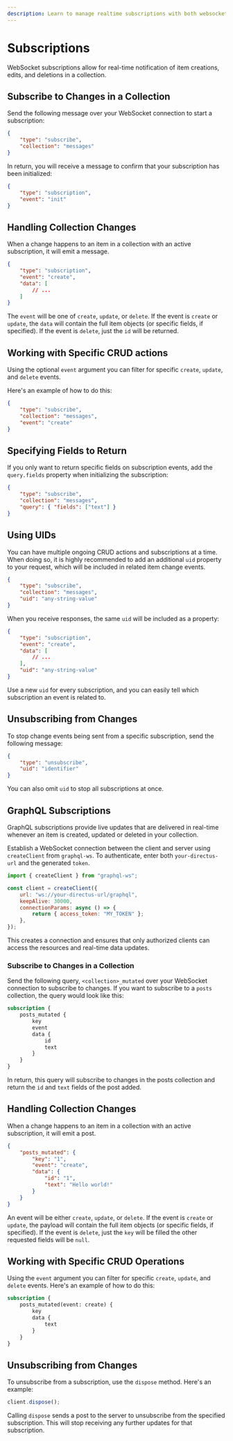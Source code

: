 ```yaml
---
description: Learn to manage realtime subscriptions with both websockets and GraphQL.
---
```


# Subscriptions

WebSocket subscriptions allow for real-time notification of item creations, edits, and deletions in a collection.

## Subscribe to Changes in a Collection

Send the following message over your WebSocket connection to start a subscription:

```json
{
	"type": "subscribe",
	"collection": "messages"
}
```

In return, you will receive a message to confirm that your subscription has been initialized:

```json
{
	"type": "subscription",
	"event": "init"
}
```

## Handling Collection Changes

When a change happens to an item in a collection with an active subscription, it will emit a message.

```json
{
	"type": "subscription",
	"event": "create",
	"data": [
		// ...
	]
}
```

The `event` will be one of `create`, `update`, or `delete`. If the event is `create` or `update`, the `data` will
contain the full item objects (or specific fields, if specified). If the event is `delete`, just the `id` will be
returned.

## Working with Specific CRUD actions

Using the optional `event` argument you can filter for specific `create`, `update`, and `delete` events.

Here's an example of how to do this:

```json
{
	"type": "subscribe",
	"collection": "messages",
	"event": "create"
}
```

## Specifying Fields to Return

If you only want to return specific fields on subscription events, add the `query.fields` property when initializing the
subscription:

```json
{
	"type": "subscribe",
	"collection": "messages",
	"query": { "fields": ["text"] }
}
```

<!-- TODO: link? -->
<!-- Refer to the [Fields Query Parameter](/reference/query.html#fields) docs for more information on specifying what data
should be returned. -->

## Using UIDs

You can have multiple ongoing CRUD actions and subscriptions at a time. When doing so, it is highly recommended to
add an additional `uid` property to your request, which will be included in related item change events.

```json
{
	"type": "subscribe",
	"collection": "messages",
	"uid": "any-string-value"
}
```

When you receive responses, the same `uid` will be included as a property:

```json
{
	"type": "subscription",
	"event": "create",
	"data": [
		// ...
	],
	"uid": "any-string-value"
}
```

Use a new `uid` for every subscription, and you can easily tell which subscription an event is related to.

## Unsubscribing from Changes

To stop change events being sent from a specific subscription, send the following message:

```json
{
	"type": "unsubscribe",
	"uid": "identifier"
}
```

You can also omit `uid` to stop all subscriptions at once.

## GraphQL Subscriptions

GraphQL subscriptions provide live updates that are delivered in real-time whenever an item is created, updated or
deleted in your collection.

Establish a WebSocket connection between the client and server using `createClient` from `graphql-ws`. To authenticate,
enter both `your-directus-url` and the generated `token`.

```js
import { createClient } from "graphql-ws";

const client = createClient({
	url: "ws://your-directus-url/graphql",
	keepAlive: 30000,
	connectionParams: async () => {
		return { access_token: "MY_TOKEN" };
	},
});
```

This creates a connection and ensures that only authorized clients can access the resources and real-time
data updates.

### Subscribe to Changes in a Collection

Send the following query, `<collection>_mutated` over your WebSocket connection to subscribe to changes. If you want to
subscribe to a `posts` collection, the query would look like this:

```graphql
subscription {
	posts_mutated {
		key
		event
		data {
			id
			text
		}
	}
}
```

In return, this query will subscribe to changes in the posts collection and return the `id` and `text` fields of the
post added.

## Handling Collection Changes

When a change happens to an item in a collection with an active subscription, it will emit a post.

```json
{
	"posts_mutated": {
		"key": "1",
		"event": "create",
		"data": {
			"id": "1",
			"text": "Hello world!"
		}
	}
}
```

An event will be either `create`, `update`, or `delete`. If the event is `create` or `update`, the payload will contain
the full item objects (or specific fields, if specified). If the event is `delete`, just the `key` will be filled the
other requested fields will be `null`.

## Working with Specific CRUD Operations

Using the `event` argument you can filter for specific `create`, `update`, and `delete` events. Here's an example of how
to do this:

```graphql
subscription {
	posts_mutated(event: create) {
		key
		data {
			text
		}
	}
}
```

## Unsubscribing from Changes

To unsubscribe from a subscription, use the `dispose` method. Here's an example:

```js
client.dispose();
```

Calling `dispose` sends a post to the server to unsubscribe from the specified subscription. This will stop receiving
any further updates for that subscription.

